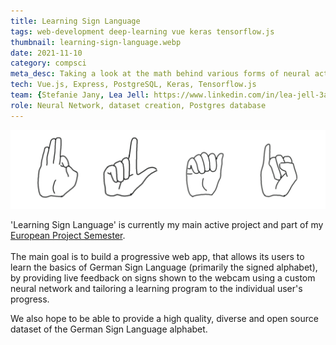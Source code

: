 ```yaml
---
title: Learning Sign Language
tags: web-development deep-learning vue keras tensorflow.js
thumbnail: learning-sign-language.webp
date: 2021-11-10
category: compsci
meta_desc: Taking a look at the math behind various forms of neural activity standardization, especially Self Normalizing Neural Networks
tech: Vue.js, Express, PostgreSQL, Keras, Tensorflow.js
team: {Stefanie Jany, Lea Jell: https://www.linkedin.com/in/lea-jell-3a3b681b5/?originalSubdomain=de, Eva Kunzmann, Anja Krendliner, Martin Kohnle: https://github.com/kohnmart, Kieu Pham}
role: Neural Network, dataset creation, Postgres database
---
```


![A drawing of the German Sign Language signs for the letters f, l, a and i](../assets/images/learning-sign-language/flai.webp)

'Learning Sign Language' is currently my main active project and part of my [European Project Semester](http://www.europeanprojectsemester.eu/).
<br></br>
The main goal is to build a progressive web app, that allows its users to learn the basics of German Sign Language (primarily the signed alphabet),
by providing live feedback on signs shown to the webcam using a custom neural network and tailoring a learning program to the individual user's progress.

We also hope to be able to provide a high quality, diverse and open source dataset of the German Sign Language alphabet.
